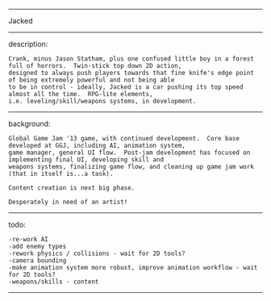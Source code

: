 *******
Jacked
*******
description:

    Crank, minus Jason Statham, plus one confused little boy in a forest full of horrors.  Twin-stick top down 2D action,
    designed to always push players towards that fine knife's edge point of being extremely powerful and not being able
    to be in control - ideally, Jacked is a car pushing its top speed almost all the time.  RPG-lite elements,
    i.e. leveling/skill/weapons systems, in development.

*******
background:

    Global Game Jam '13 game, with continued development.  Core base developed at GGJ, including AI, animation system,
    game manager, general UI flow.  Post-jam development has focused on implementing final UI, developing skill and 
    weapons systems, finalizing game flow, and cleaning up game jam work (that in itself is...a task).
    
    Content creation is next big phase.  
    
    Desperately in need of an artist!
*******
todo:
    
    -re-work AI
    -add enemy types
    -rework physics / collisions - wait for 2D tools?
    -camera bounding
    -make animation system more robust, improve animation workflow - wait for 2D tools?
    -weapons/skills - content
    
*******



